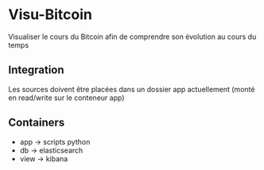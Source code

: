 # Visu-Bitcoin

 Visualiser le cours du Bitcoin afin de comprendre son évolution au cours du temps

## Integration

 Les sources doivent être placées dans un dossier app actuellement (monté en read/write sur le conteneur app)

## Containers

- app → scripts python
- db → elasticsearch
- view → kibana
